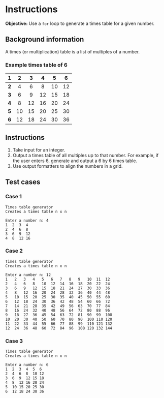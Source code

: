 # Instructions
**Objective:** Use a `for` loop to generate a times table for a given number. 

## Background information 
A times (or multiplication) table is a list of multiples of a number. 

### Example times table of 6

| 1 | 2 | 3 | 4 | 5 | 6 | 
| :--: | :--: | :--: | :--: | :--: | :--: |
| **2** | 4 | 6 | 8 | 10 | 12 |
| **3** | 6 | 9 | 12 | 15 | 18 |
| **4** | 8 | 12 | 16 | 20 | 24 |
| **5** | 10 | 15 | 20 | 25 | 30 |
| **6** | 12 | 18 | 24 | 30 | 36 |
 

## Instructions
1. Take input for an integer.
2. Output a times table of all multiples up to that number. For example, if the user enters 6, generate and output a 6 by 6 times table.
3. Use output formatters to align the numbers in a grid.


## Test cases
### Case 1
```
Times table generator
Creates a times table n x n

Enter a number n: 4
1  2  3  4  
2  4  6  8  
3  6  9  12 
4  8  12 16 
```

### Case 2
```
Times table generator
Creates a times table n x n

Enter a number n: 12
1   2   3   4   5   6   7   8   9   10  11  12  
2   4   6   8   10  12  14  16  18  20  22  24  
3   6   9   12  15  18  21  24  27  30  33  36  
4   8   12  16  20  24  28  32  36  40  44  48  
5   10  15  20  25  30  35  40  45  50  55  60  
6   12  18  24  30  36  42  48  54  60  66  72  
7   14  21  28  35  42  49  56  63  70  77  84  
8   16  24  32  40  48  56  64  72  80  88  96  
9   18  27  36  45  54  63  72  81  90  99  108 
10  20  30  40  50  60  70  80  90  100 110 120 
11  22  33  44  55  66  77  88  99  110 121 132 
12  24  36  48  60  72  84  96  108 120 132 144
```

### Case 3
```
Times table generator
Creates a times table n x n

Enter a number n: 6
1  2  3  4  5  6  
2  4  6  8  10 12 
3  6  9  12 15 18 
4  8  12 16 20 24 
5  10 15 20 25 30 
6  12 18 24 30 36
```
